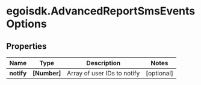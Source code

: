 # egoisdk.AdvancedReportSmsEventsOptions

## Properties

Name | Type | Description | Notes
------------ | ------------- | ------------- | -------------
**notify** | **[Number]** | Array of user IDs to notify | [optional] 


